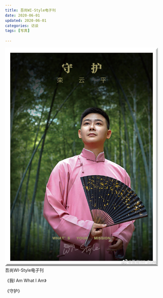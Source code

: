 ```yaml
---
title: 吾尚WI-Style电子刊
date: 2020-06-01
updated: 2020-06-01
categories: 访谈
tags: [写真]

---
```


![](https://raw.githubusercontent.com/rhenginium/image/main/img-161664579330508eda69.jpg)吾尚WI-Style电子刊

《我I Am What I Am》

《守护》